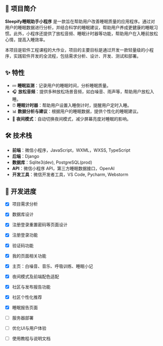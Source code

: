 ## 📖 项目简介

**Sleepify睡眠助手小程序** 是一款旨在帮助用户改善睡眠质量的应用程序。通过对用户的睡眠数据进行分析，并结合科学的睡眠建议，帮助用户养成更健康的睡眠习惯。此外，小程序还提供了放松音频、睡眠计时器等功能，帮助用户在入睡前放松心情，提高入睡效率。

本项目是软件工程课程的大作业，项目的主要目标是通过开发一款轻量级的小程序，实践软件开发的全流程，包括需求分析、设计、开发、测试和部署。

## ✨ 特性

- 💤 **睡眠监测**：记录用户的睡眠时间，分析睡眠质量。
- 🎧 **放松音频**：提供多种放松场景音频，如白噪音、雨声等，帮助用户放松入睡。
- ⏰ **睡眠计时器**：帮助用户设置入睡倒计时，提醒用户定时入睡。
- 📊 **数据分析与建议**：根据用户的睡眠数据，提供个性化的睡眠建议。
- 🌙 **夜间模式**：自动切换夜间模式，减少屏幕亮度对睡眠的影响。

## 🛠️ 技术栈

- **前端**：微信小程序，JavaScript，WXML，WXSS, TypeScript
- **后端**：Django
- **数据库**：Sqlite3(dev), PostgreSQL(prod)
- **API**：微信小程序 API，第三方睡眠数据接口，OpenAI
- **开发工具**：微信开发者工具，VS Code, Pycharm, Webstorm

## 🚧 开发进度

- [x] 项目需求分析
- [x] 数据库设计
- [x] 注册登录重置密码等页面设计

- [x] 注册登录功能
- [x] 验证码功能
- [x] 我的页面相关功能
- [x] 主页：白噪音、音乐、呼吸训练、睡眠小记
- [x] 夜间模式及前端配色适配
- [x] 社区与发布报告功能
- [x] 社区个性化推荐
- [x] 睡眠报告页面

- [ ] 服务器部署
- [ ] 优化UI与用户体验
- [ ] 使用教程与说明文档